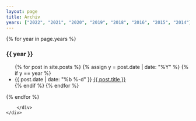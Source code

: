 ```yaml
---
layout: page
title: Archiv
years: ["2022", "2021", "2020", "2019", "2018", "2016", "2015", "2014"]
---
```


<div class="row">        
    <div class="col-sm-6">
        <div class="list-group">

<div class="panel-heading" markdown="1">

{% for year in page.years %}
### {{ year }}
<ul class="posts">
{% for post in site.posts %}
  {% assign y = post.date | date: "%Y" %}
  {% if y == year %}
  <li>
    <span class="post-date">{{ post.date | date: "%b %-d" }}</span>
    <a class="post-link" href="{{ post.url | prepend: site.baseurl }}">{{ post.title }}</a>
  </li>
  {% endif %}
{% endfor %}
</ul>
{% endfor %}

</div>

        </div>
    </div>
</div>
